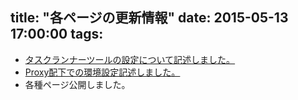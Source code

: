 title: "各ページの更新情報"
date: 2015-05-13 17:00:00
tags:
---
- [タスクランナーツールの設定について記述しました。](/other-page/tools.html)
- [Proxy配下での環境設定記述しました。](/other-page/base.html)
- 各種ページ公開しました。
